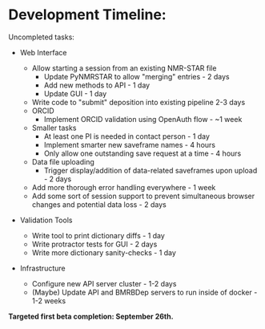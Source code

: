 # Development Timeline: 

Uncompleted tasks:

* Web Interface
    * Allow starting a session from an existing NMR-STAR file
        * Update PyNMRSTAR to allow "merging" entries - 2 days
        * Add new methods to API - 1 day
        * Update GUI - 1 day
    * Write code to "submit" deposition into existing pipeline 2-3 days
    * ORCID
        * Implement ORCID validation using OpenAuth flow - ~1 week
    * Smaller tasks
        * At least one PI is needed in contact person - 1 day
        * Implement smarter new saveframe names - 4 hours
        * Only allow one outstanding save request at a time - 4 hours
    * Data file uploading
        * Trigger display/addition of data-related saveframes upon upload - 2 days
    * Add more thorough error handling everywhere - 1 week
    * Add some sort of session support to prevent simultaneous 
    browser changes and potential data loss - 2 days

* Validation Tools
    * Write tool to print dictionary diffs - 1 day
    * Write protractor tests for GUI - 2 days
    * Write more dictionary sanity-checks - 1 day
     
* Infrastructure
    * Configure new API server cluster - 1-2 days
    * (Maybe) Update API and BMRBDep servers to run inside of docker - 1-2 weeks 

<b>Targeted first beta completion: September 26th.</b>
